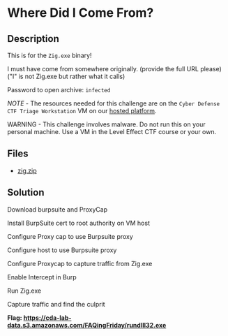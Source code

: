 # Where Did I Come From?

## Description

This is for the `Zig.exe` binary!

I must have come from somewhere originally. (provide the full URL please) ("I" is not Zig.exe but rather what it calls)

Password to open archive: `infected`

*NOTE* - The resources needed for this challenge are on the `Cyber Defense CTF Triage Workstation` VM on our [hosted platform](https://training.leveleffect.com/courses/f4a9466f-edb0-42ff-bb0e-a95af2b05de5).

WARNING - This challenge involves malware. Do not run this on your personal machine. Use a VM in the Level Effect CTF course or your own. 

## Files

* [zig.zip](files/zig.zip)

## Solution

Download burpsuite and ProxyCap

Install BurpSuite cert to root authority on VM host

Configure Proxy cap to use Burpsuite proxy

Configure host to use Burpsuite proxy

Configure Proxycap to capture traffic from Zig.exe

Enable Intercept in Burp

Run Zig.exe 

Capture traffic and find the culprit

**Flag: https://cda-lab-data.s3.amazonaws.com/FAQingFriday/rundlll32.exe**
